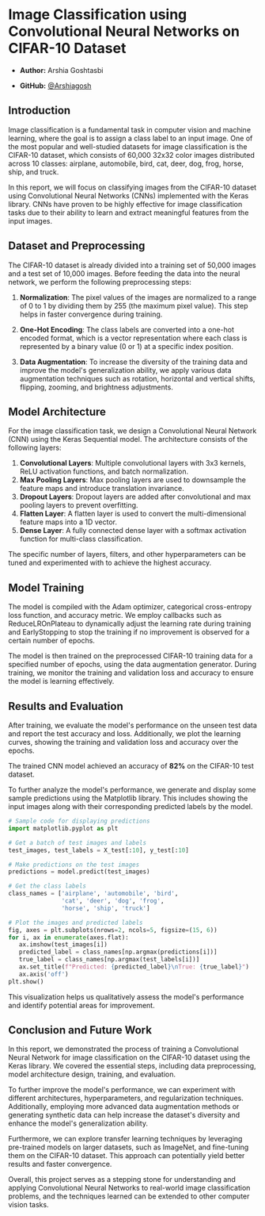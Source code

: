 # Image Classification using Convolutional Neural Networks on CIFAR-10 Dataset
- **Author:** Arshia Goshtasbi

- **GitHub:** [@Arshiagosh](https://github.com/Arshiagosh)
## Introduction

Image classification is a fundamental task in computer vision and machine learning, where the goal is to assign a class label to an input image. One of the most popular and well-studied datasets for image classification is the CIFAR-10 dataset, which consists of 60,000 32x32 color images distributed across 10 classes: airplane, automobile, bird, cat, deer, dog, frog, horse, ship, and truck.

In this report, we will focus on classifying images from the CIFAR-10 dataset using Convolutional Neural Networks (CNNs) implemented with the Keras library. CNNs have proven to be highly effective for image classification tasks due to their ability to learn and extract meaningful features from the input images.

## Dataset and Preprocessing

The CIFAR-10 dataset is already divided into a training set of 50,000 images and a test set of 10,000 images. Before feeding the data into the neural network, we perform the following preprocessing steps:

1. **Normalization**: The pixel values of the images are normalized to a range of 0 to 1 by dividing them by 255 (the maximum pixel value). This step helps in faster convergence during training.

2. **One-Hot Encoding**: The class labels are converted into a one-hot encoded format, which is a vector representation where each class is represented by a binary value (0 or 1) at a specific index position.

3. **Data Augmentation**: To increase the diversity of the training data and improve the model's generalization ability, we apply various data augmentation techniques such as rotation, horizontal and vertical shifts, flipping, zooming, and brightness adjustments.

## Model Architecture

For the image classification task, we design a Convolutional Neural Network (CNN) using the Keras Sequential model. The architecture consists of the following layers:

1. **Convolutional Layers**: Multiple convolutional layers with 3x3 kernels, ReLU activation functions, and batch normalization.
2. **Max Pooling Layers**: Max pooling layers are used to downsample the feature maps and introduce translation invariance.
3. **Dropout Layers**: Dropout layers are added after convolutional and max pooling layers to prevent overfitting.
4. **Flatten Layer**: A flatten layer is used to convert the multi-dimensional feature maps into a 1D vector.
5. **Dense Layer**: A fully connected dense layer with a softmax activation function for multi-class classification.

The specific number of layers, filters, and other hyperparameters can be tuned and experimented with to achieve the highest accuracy.

## Model Training

The model is compiled with the Adam optimizer, categorical cross-entropy loss function, and accuracy metric. We employ callbacks such as ReduceLROnPlateau to dynamically adjust the learning rate during training and EarlyStopping to stop the training if no improvement is observed for a certain number of epochs.

The model is then trained on the preprocessed CIFAR-10 training data for a specified number of epochs, using the data augmentation generator. During training, we monitor the training and validation loss and accuracy to ensure the model is learning effectively.

## Results and Evaluation

After training, we evaluate the model's performance on the unseen test data and report the test accuracy and loss. Additionally, we plot the learning curves, showing the training and validation loss and accuracy over the epochs.

The trained CNN model achieved an accuracy of __82%__ on the CIFAR-10 test dataset.

To further analyze the model's performance, we generate and display some sample predictions using the Matplotlib library. This includes showing the input images along with their corresponding predicted labels by the model.

```python
# Sample code for displaying predictions
import matplotlib.pyplot as plt

# Get a batch of test images and labels
test_images, test_labels = X_test[:10], y_test[:10]

# Make predictions on the test images
predictions = model.predict(test_images)

# Get the class labels
class_names = ['airplane', 'automobile', 'bird',
			   'cat', 'deer', 'dog', 'frog',
               'horse', 'ship', 'truck']

# Plot the images and predicted labels
fig, axes = plt.subplots(nrows=2, ncols=5, figsize=(15, 6))
for i, ax in enumerate(axes.flat):
   ax.imshow(test_images[i])
   predicted_label = class_names[np.argmax(predictions[i])]
   true_label = class_names[np.argmax(test_labels[i])]
   ax.set_title(f"Predicted: {predicted_label}\nTrue: {true_label}")
   ax.axis('off')
plt.show()
```
This visualization helps us qualitatively assess the model's performance and identify potential areas for improvement.

## Conclusion and Future Work
In this report, we demonstrated the process of training a Convolutional Neural Network for image classification on the CIFAR-10 dataset using the Keras library. We covered the essential steps, including data preprocessing, model architecture design, training, and evaluation.

To further improve the model's performance, we can experiment with different architectures, hyperparameters, and regularization techniques. Additionally, employing more advanced data augmentation methods or generating synthetic data can help increase the dataset's diversity and enhance the model's generalization ability.

Furthermore, we can explore transfer learning techniques by leveraging pre-trained models on larger datasets, such as ImageNet, and fine-tuning them on the CIFAR-10 dataset. This approach can potentially yield better results and faster convergence.

Overall, this project serves as a stepping stone for understanding and applying Convolutional Neural Networks to real-world image classification problems, and the techniques learned can be extended to other computer vision tasks.